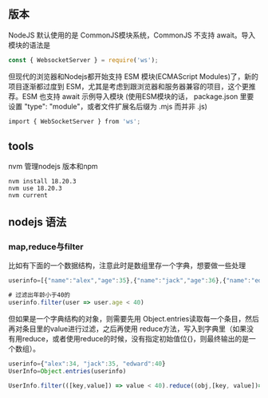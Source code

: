 ## 版本
NodeJS 默认使用的是 CommonJS模块系统，CommonJS 不支持 await。导入模块的语法是
```js
const { WebsocketServer } = require('ws');
```

但现代的浏览器和Nodejs都开始支持 ESM 模块(ECMAScript Modules)了，新的项目逐渐都过度到 ESM，尤其是考虑到跟浏览器和服务器兼容的项目，这个更推荐。ESM 也支持 await 示例导入模块 (使用ESM模块的话， package.json 里要设置 "type": "module"，或者文件扩展名后缀为 .mjs 而并非 .js)
```js
import { WebSocketServer } from 'ws';
```
## tools
nvm 管理nodejs 版本和npm
```shell
nvm install 18.20.3
nvm use 18.20.3
nvm current
```

## nodejs 语法
### map,reduce与filter

比如有下面的一个数据结构，注意此时是数组里存一个字典，想要做一些处理
```javascript
userinfo=[{"name":"alex","age":35},{"name":"jack","age":36},{"name":"edward","age":41}]

# 过滤出年龄小于40的
userinfo.filter(user => user.age < 40)

```
但如果是一个字典结构的对象，则需要先用 Object.entries读取每一个条目，然后再对条目里的value进行过滤，之后再使用 reduce方法，写入到字典里（如果没有用reduce，或者使用reduce的时候，没有指定初始值位{}，则最终输出的是一个数组）。

```javascript
userinfo={"alex":34, "jack":35, "edward":40}
UserInfo=Object.entries(userinfo)
 
UserInfo.filter(([key,value]) => value < 40).reduce((obj,[key, value])=>{obj[key]=value; return obj;},{})
```


